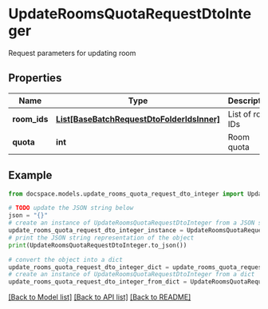 # UpdateRoomsQuotaRequestDtoInteger

Request parameters for updating room

## Properties

Name | Type | Description | Notes
------------ | ------------- | ------------- | -------------
**room_ids** | [**List[BaseBatchRequestDtoFolderIdsInner]**](BaseBatchRequestDtoFolderIdsInner.md) | List of room IDs | [optional] 
**quota** | **int** | Room quota | [optional] 

## Example

```python
from docspace.models.update_rooms_quota_request_dto_integer import UpdateRoomsQuotaRequestDtoInteger

# TODO update the JSON string below
json = "{}"
# create an instance of UpdateRoomsQuotaRequestDtoInteger from a JSON string
update_rooms_quota_request_dto_integer_instance = UpdateRoomsQuotaRequestDtoInteger.from_json(json)
# print the JSON string representation of the object
print(UpdateRoomsQuotaRequestDtoInteger.to_json())

# convert the object into a dict
update_rooms_quota_request_dto_integer_dict = update_rooms_quota_request_dto_integer_instance.to_dict()
# create an instance of UpdateRoomsQuotaRequestDtoInteger from a dict
update_rooms_quota_request_dto_integer_from_dict = UpdateRoomsQuotaRequestDtoInteger.from_dict(update_rooms_quota_request_dto_integer_dict)
```
[[Back to Model list]](../README.md#documentation-for-models) [[Back to API list]](../README.md#documentation-for-api-endpoints) [[Back to README]](../README.md)



